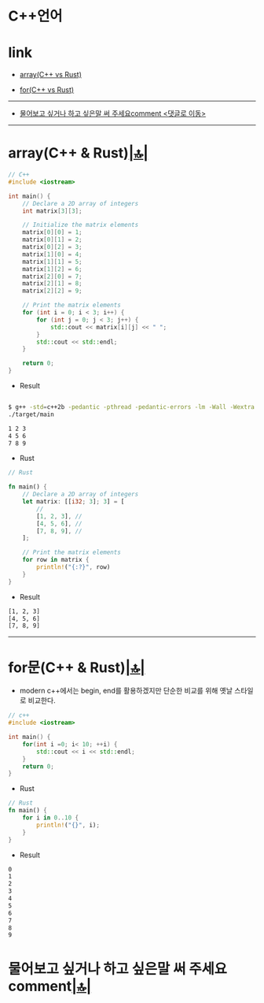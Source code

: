 # C++언어

# link

- [array(C++ vs Rust)](#arrayc--rust)

- [for(C++ vs Rust)](#for문c--rust)

<hr />

- [물어보고 싶거나 하고 싶은말 써 주세요comment <댓글로 이동>](#comment)


<hr />


# array(C++ & Rust)[|🔝|](#link)

```cpp
// C++
#include <iostream>

int main() {
    // Declare a 2D array of integers
    int matrix[3][3];

    // Initialize the matrix elements
    matrix[0][0] = 1;
    matrix[0][1] = 2;
    matrix[0][2] = 3;
    matrix[1][0] = 4;
    matrix[1][1] = 5;
    matrix[1][2] = 6;
    matrix[2][0] = 7;
    matrix[2][1] = 8;
    matrix[2][2] = 9;

    // Print the matrix elements
    for (int i = 0; i < 3; i++) {
        for (int j = 0; j < 3; j++) {
            std::cout << matrix[i][j] << " ";
        }
        std::cout << std::endl;
    }

    return 0;
}
```

- Result

```bash

$ g++ -std=c++2b -pedantic -pthread -pedantic-errors -lm -Wall -Wextra -ggdb -o ./target/main ./src/main.cpp
./target/main

1 2 3
4 5 6
7 8 9
```


- Rust

```rust
// Rust

fn main() {
    // Declare a 2D array of integers
    let matrix: [[i32; 3]; 3] = [
        //
        [1, 2, 3], //
        [4, 5, 6], //
        [7, 8, 9], //
    ];

    // Print the matrix elements
    for row in matrix {
        println!("{:?}", row)
    }
}
```

- Result

```bash
[1, 2, 3]
[4, 5, 6]
[7, 8, 9]
```


<hr />

# for문(C++ & Rust)[|🔝|](#link)

- modern c++에서는 begin, end를 활용하겠지만 단순한 비교를 위해 옛날 스타일로 비교한다.

```cpp
// c++
#include <iostream>

int main() {
    for(int i =0; i< 10; ++i) {
        std::cout << i << std::endl;
    }
    return 0;
}
```


- Rust

```rust
// Rust
fn main() {
    for i in 0..10 {
        println!("{}", i);
    }
}
```

- Result

```bash
0
1
2
3
4
5
6
7
8
9
```


<h1 id="comment">물어보고 싶거나 하고 싶은말 써 주세요comment<a href="#link">|🔝|</a></h1>

<script src="https://utteranc.es/client.js" repo="YoungHaKim7/blog_comments_bot" issue-term="url"
    theme="github-light" crossorigin="anonymous" async>
</script>

